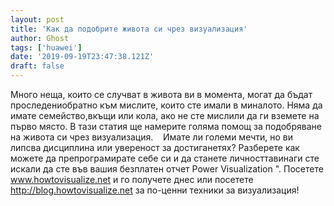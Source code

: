 ```yaml
---
layout: post
title: 'Как да подобрите живота си чрез визуализация'
author: Ghost
tags: ['huawei']
date: '2019-09-19T23:47:38.121Z'
draft: false
---
```


Много неща, които се случват в живота ви в момента, могат да бъдат проследениобратно към мислите, които сте имали в миналото. Няма да имате семейство,вкъщи или кола, ако не сте мислили да ги вземете на първо място. В тази статия ще намерите голяма помощ за подобряване на живота си чрез визуализация.    Имате ли големи мечти, но ви липсва дисциплина или увереност за достиганетях? Разберете как можете да препрограмирате себе си и да станете личносттавинаги сте искали да сте във вашия безплатен отчет Power Visualization ". Посетете www.howtovisualize.net и го получете днес или посетете http://blog.howtovisualize.net за по-ценни техники за визуализация!
